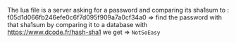 The lua file is a server asking for a password and comparing its sha1sum to : f05d1d066fb246efe0c6f7d095f909a7a0cf34a0
=> find the password with that sha1sum by comparing it to a database with https://www.dcode.fr/hash-sha1
we get => `NotSoEasy`

